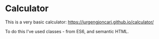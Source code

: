 # Calculator

This is a very basic calculator: https://jurgengjoncari.github.io/calculator/

To do this I've used classes - from ES6, and semantic HTML.